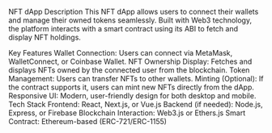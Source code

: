 NFT dApp Description
This NFT dApp allows users to connect their wallets and manage their owned tokens seamlessly. Built with Web3 technology, the platform interacts with a smart contract using its ABI to fetch and display NFT holdings.

Key Features
Wallet Connection: Users can connect via MetaMask, WalletConnect, or Coinbase Wallet.
NFT Ownership Display: Fetches and displays NFTs owned by the connected user from the blockchain.
Token Management: Users can transfer NFTs to other wallets.
Minting (Optional): If the contract supports it, users can mint new NFTs directly from the dApp.
Responsive UI: Modern, user-friendly design for both desktop and mobile.
Tech Stack
Frontend: React, Next.js, or Vue.js
Backend (if needed): Node.js, Express, or Firebase
Blockchain Interaction: Web3.js or Ethers.js
Smart Contract: Ethereum-based (ERC-721/ERC-1155)
